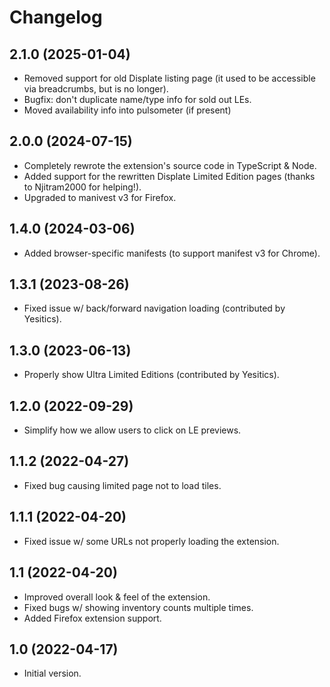 # Changelog

## 2.1.0 (2025-01-04)

- Removed support for old Displate listing page (it used to be accessible via breadcrumbs, but is no longer).
- Bugfix: don't duplicate name/type info for sold out LEs.
- Moved availability info into pulsometer (if present)

## 2.0.0 (2024-07-15)

- Completely rewrote the extension's source code in TypeScript & Node.
- Added support for the rewritten Displate Limited Edition pages (thanks to Njitram2000 for helping!).
- Upgraded to manivest v3 for Firefox.

## 1.4.0 (2024-03-06)

- Added browser-specific manifests (to support manifest v3 for Chrome).

## 1.3.1 (2023-08-26)

- Fixed issue w/ back/forward navigation loading (contributed by Yesitics).

## 1.3.0 (2023-06-13)

- Properly show Ultra Limited Editions (contributed by Yesitics).

## 1.2.0 (2022-09-29)

- Simplify how we allow users to click on LE previews.

## 1.1.2 (2022-04-27)

- Fixed bug causing limited page not to load tiles.

## 1.1.1 (2022-04-20)

- Fixed issue w/ some URLs not properly loading the extension.

## 1.1 (2022-04-20)

- Improved overall look & feel of the extension.
- Fixed bugs w/ showing inventory counts multiple times.
- Added Firefox extension support.

## 1.0 (2022-04-17)

- Initial version.
